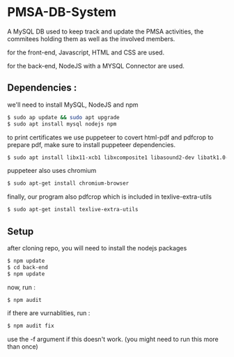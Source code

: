 # PMSA-DB-System
A MySQL DB used to keep track and update the PMSA activities, the commitees holding them as well as the involved members.

for the front-end, Javascript, HTML and CSS are used.

for the back-end, NodeJS with a MYSQL Connector are used.


## Dependencies :

we'll need to install MySQL, NodeJS and npm

```sh
$ sudo ap update && sudo apt upgrade
$ sudo apt install mysql nodejs npm 
```

to print certificates we use puppeteer to covert html-pdf and pdfcrop to prepare pdf, make sure to install puppeteer dependencies.

```sh
$ sudo apt install libx11-xcb1 libxcomposite1 libasound2-dev libatk1.0-0 libatk-bridge2.0-0 libcairo2 libcups2 libdbus-1-3 libexpat1 libfontconfig1 libgbm1 libgcc1 libglib2.0-0 libgtk-3-0 libnspr4 libpango-1.0-0 libpangocairo-1.0-0 libstdc++6 libx11-6 libx11-xcb1 libxcb1 libxcomposite1 libxcursor1 libxdamage1 libxext6 libxfixes3 libxi6 libxrandr2 libxrender1 libxss1 libxtst6 libgtk-3-dev libnotify-dev libnss3 libxss1
```
puppeteer also uses chromium
```sh
$ sudo apt-get install chromium-browser
```

finally, our program also pdfcrop which is included in texlive-extra-utils
```sh
$ sudo apt-get install texlive-extra-utils
```

## Setup
after cloning repo, you will need to install the nodejs packages
```sh
$ npm update
$ cd back-end
$ npm update
```

now, run :
```sh
$ npm audit
```

if there are vurnablities, run :
```sh
$ npm audit fix
```
use the -f argument if this doesn't work.
(you might need to run this more than once)



